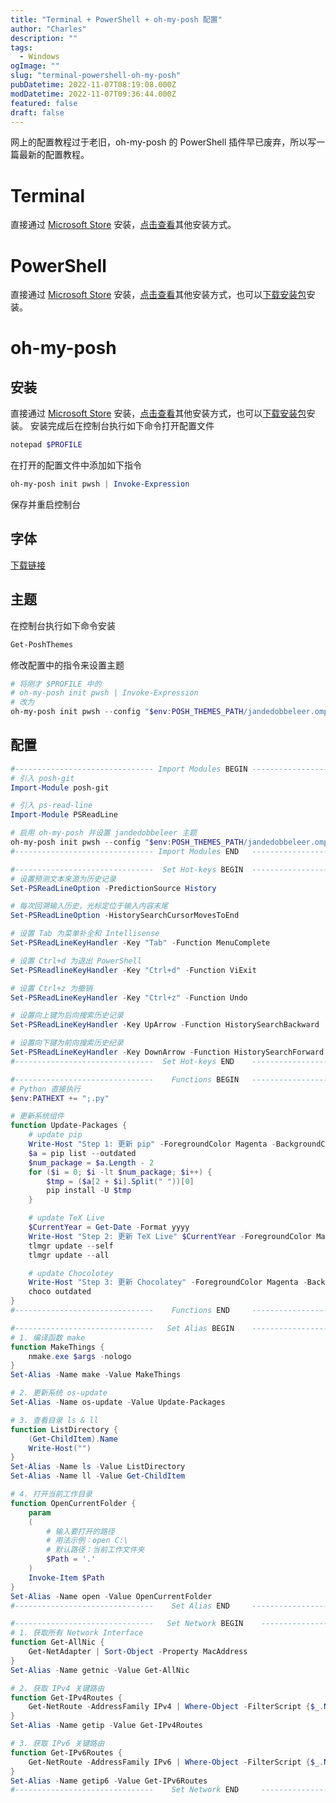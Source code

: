 ```yaml
---
title: "Terminal + PowerShell + oh-my-posh 配置"
author: "Charles"
description: ""
tags:
  - Windows
ogImage: ""
slug: "terminal-powershell-oh-my-posh"
pubDatetime: 2022-11-07T08:19:08.000Z
modDatetime: 2022-11-07T09:36:44.000Z
featured: false
draft: false
---
```


网上的配置教程过于老旧，oh-my-posh 的 PowerShell 插件早已废弃，所以写一篇最新的配置教程。

# Terminal

直接通过 [Microsoft Store](https://apps.microsoft.com/store/detail/windows-terminal/9N0DX20HK701?hl=zh-cn&gl=cn) 安装，[点击查看](https://github.com/microsoft/terminal)其他安装方式。

# PowerShell

直接通过 [Microsoft Store](https://apps.microsoft.com/store/detail/powershell/9MZ1SNWT0N5D) 安装，[点击查看](https://learn.microsoft.com/zh-cn/powershell/scripting/install/installing-powershell-on-windows?view=powershell-7.2)其他安装方式，也可以[下载安装包](https://github.com/PowerShell/PowerShell)安装。

# oh-my-posh

## 安装

直接通过 [Microsoft Store](https://apps.microsoft.com/store/detail/ohmyposh/XP8K0HKJFRXGCK) 安装，[点击查看](https://ohmyposh.dev/docs/installation/windows)其他安装方式，也可以[下载安装包](https://github.com/JanDeDobbeleer/oh-my-posh/releases)安装。
安装完成后在控制台执行如下命令打开配置文件

```powershell
notepad $PROFILE
```

在打开的配置文件中添加如下指令

```powershell
oh-my-posh init pwsh | Invoke-Expression
```

保存并重启控制台

## 字体

[下载链接](https://www.nerdfonts.com/font-downloads)

## 主题

在控制台执行如下命令安装

```powershell
Get-PoshThemes
```

修改配置中的指令来设置主题

```powershell
# 将刚才 $PROFILE 中的
# oh-my-posh init pwsh | Invoke-Expression
# 改为
oh-my-posh init pwsh --config "$env:POSH_THEMES_PATH/jandedobbeleer.omp.json" | Invoke-Expression
```

## 配置

```powershell
#------------------------------- Import Modules BEGIN -------------------------------
# 引入 posh-git
Import-Module posh-git

# 引入 ps-read-line
Import-Module PSReadLine

# 启用 oh-my-posh 并设置 jandedobbeleer 主题
oh-my-posh init pwsh --config "$env:POSH_THEMES_PATH/jandedobbeleer.omp.json" | Invoke-Expression
#------------------------------- Import Modules END   -------------------------------

#-------------------------------  Set Hot-keys BEGIN  -------------------------------
# 设置预测文本来源为历史记录
Set-PSReadLineOption -PredictionSource History

# 每次回溯输入历史，光标定位于输入内容末尾
Set-PSReadLineOption -HistorySearchCursorMovesToEnd

# 设置 Tab 为菜单补全和 Intellisense
Set-PSReadLineKeyHandler -Key "Tab" -Function MenuComplete

# 设置 Ctrl+d 为退出 PowerShell
Set-PSReadlineKeyHandler -Key "Ctrl+d" -Function ViExit

# 设置 Ctrl+z 为撤销
Set-PSReadLineKeyHandler -Key "Ctrl+z" -Function Undo

# 设置向上键为后向搜索历史记录
Set-PSReadLineKeyHandler -Key UpArrow -Function HistorySearchBackward

# 设置向下键为前向搜索历史纪录
Set-PSReadLineKeyHandler -Key DownArrow -Function HistorySearchForward
#-------------------------------  Set Hot-keys END    -------------------------------

#-------------------------------    Functions BEGIN   -------------------------------
# Python 直接执行
$env:PATHEXT += ";.py"

# 更新系统组件
function Update-Packages {
	# update pip
	Write-Host "Step 1: 更新 pip" -ForegroundColor Magenta -BackgroundColor Cyan
	$a = pip list --outdated
	$num_package = $a.Length - 2
	for ($i = 0; $i -lt $num_package; $i++) {
		$tmp = ($a[2 + $i].Split(" "))[0]
		pip install -U $tmp
	}

	# update TeX Live
	$CurrentYear = Get-Date -Format yyyy
	Write-Host "Step 2: 更新 TeX Live" $CurrentYear -ForegroundColor Magenta -BackgroundColor Cyan
	tlmgr update --self
	tlmgr update --all

	# update Chocolotey
	Write-Host "Step 3: 更新 Chocolatey" -ForegroundColor Magenta -BackgroundColor Cyan
	choco outdated
}
#-------------------------------    Functions END     -------------------------------

#-------------------------------   Set Alias BEGIN    -------------------------------
# 1. 编译函数 make
function MakeThings {
	nmake.exe $args -nologo
}
Set-Alias -Name make -Value MakeThings

# 2. 更新系统 os-update
Set-Alias -Name os-update -Value Update-Packages

# 3. 查看目录 ls & ll
function ListDirectory {
	(Get-ChildItem).Name
	Write-Host("")
}
Set-Alias -Name ls -Value ListDirectory
Set-Alias -Name ll -Value Get-ChildItem

# 4. 打开当前工作目录
function OpenCurrentFolder {
	param
	(
		# 输入要打开的路径
		# 用法示例：open C:\
		# 默认路径：当前工作文件夹
		$Path = '.'
	)
	Invoke-Item $Path
}
Set-Alias -Name open -Value OpenCurrentFolder
#-------------------------------    Set Alias END     -------------------------------

#-------------------------------   Set Network BEGIN    -------------------------------
# 1. 获取所有 Network Interface
function Get-AllNic {
	Get-NetAdapter | Sort-Object -Property MacAddress
}
Set-Alias -Name getnic -Value Get-AllNic

# 2. 获取 IPv4 关键路由
function Get-IPv4Routes {
	Get-NetRoute -AddressFamily IPv4 | Where-Object -FilterScript {$_.NextHop -ne '0.0.0.0'}
}
Set-Alias -Name getip -Value Get-IPv4Routes

# 3. 获取 IPv6 关键路由
function Get-IPv6Routes {
	Get-NetRoute -AddressFamily IPv6 | Where-Object -FilterScript {$_.NextHop -ne '::'}
}
Set-Alias -Name getip6 -Value Get-IPv6Routes
#-------------------------------    Set Network END     -------------------------------
```
